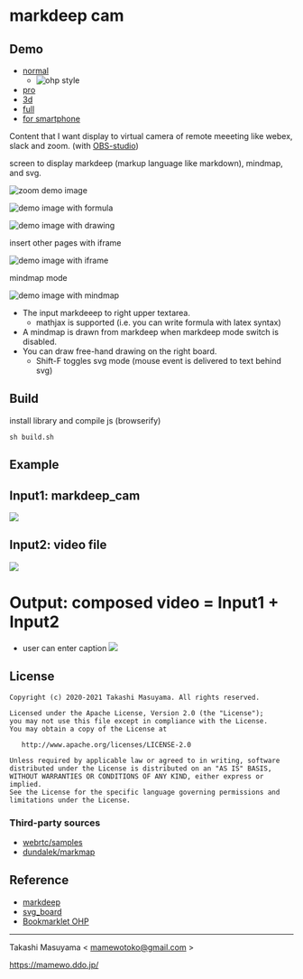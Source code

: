 markdeep cam
==============

Demo
------

* [normal](https://mamewotoko.github.io/markdeep_cam/)
  * ![ohp style](./doc/with_camera.png)
* [pro](https://mamewotoko.github.io/markdeep_cam/pro.html)
* [3d](https://mamewotoko.github.io/markdeep_cam/3d.html)
* [full](https://mamewotoko.github.io/markdeep_cam/full.html)
* [for smartphone](https://mamewotoko.github.io/markdeep_cam/index2.html)

Content that I want display to virtual camera of remote meeeting like webex, slack and zoom. (with [OBS-studio](https://obsproject.com/ja))

screen to display markdeep (markup language like markdown), mindmap, and svg.

![zoom demo image](doc/emacs_markdeep_cam.png)

![demo image with formula](doc/markdeep_cam_demo.png)

![demo image with drawing](doc/drawing.png)

insert other pages with iframe

![demo image with iframe](doc/3d.png)

mindmap mode

![demo image with mindmap](doc/mindmap.png)

* The input markdeeep to right upper textarea.
    * mathjax is supported (i.e. you can write formula with latex syntax)
* A mindmap is drawn from markdeep when markdeep mode switch is disabled.
* You can draw free-hand drawing on the right board.
    * Shift-F toggles svg mode (mouse event is delivered to text behind svg)

Build
-----

install library and compile js (browserify)

```
sh build.sh
```

Example
-------

##  Input1: markdeep_cam
![](doc/markdeep_cam.png)

## Input2: video file
  [![](http://img.youtube.com/vi/DnQBxVAb0Hg/0.jpg)](https://youtu.be/DnQBxVAb0Hg)

# Output: composed video = Input1 + Input2
* user can enter caption
![](doc/obs-studio.png)

License
-------

    Copyright (c) 2020-2021 Takashi Masuyama. All rights reserved.

    Licensed under the Apache License, Version 2.0 (the "License");
    you may not use this file except in compliance with the License.
    You may obtain a copy of the License at

       http://www.apache.org/licenses/LICENSE-2.0

    Unless required by applicable law or agreed to in writing, software
    distributed under the License is distributed on an "AS IS" BASIS,
    WITHOUT WARRANTIES OR CONDITIONS OF ANY KIND, either express or implied.
    See the License for the specific language governing permissions and
    limitations under the License.

### Third-party sources

* [webrtc/samples](https://github.com/webrtc/samples)
* [dundalek/markmap](https://github.com/dundalek/markmap)

Reference
----------

* [markdeep](https://casual-effects.com/markdeep/)
* [svg_board](https://mamewo.ddo.jp/svg_b/note.html)
* [Bookmarklet OHP](https://mamewo.ddo.jp/bookmarklet_ohp.html)

----
Takashi Masuyama < mamewotoko@gmail.com >

https://mamewo.ddo.jp/
